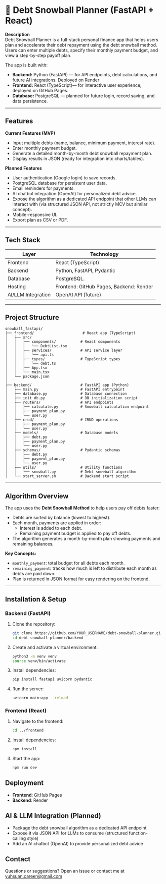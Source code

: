 # 📄 Debt Snowball Planner (FastAPI + React)

**Description**  
Debt Snowball Planner is a full-stack personal finance app that helps users plan and accelerate their debt repayment using the debt snowball method. Users can enter multiple debts, specify their monthly payment budget, and view a step-by-step payoff plan.

The app is built with:
- **Backend:** Python (FastAPI) — for API endpoints, debt calculations, and future AI integrations. Deployed on Render
- **Frontend:** React (TypeScript)— for interactive user experience, deployed on GitHub Pages.
- **Database:** PostgreSQL — planned for future login, record saving, and data persistence.

---

##  Features

 **Current Features (MVP)**
- Input multiple debts (name, balance, minimum payment, interest rate).
- Enter monthly payment budget.
- Generate a detailed month-by-month debt snowball repayment plan.
- Display results in JSON (ready for integration into charts/tables).

 **Planned Features**
- User authentication (Google login) to save records.
- PostgreSQL database for persistent user data.
- Email reminders for payments.
- AI chatbot integration (OpenAI) for personalized debt advice.
- Expose the algorithm as a dedicated API endpoint that other LLMs can interact with (via structured JSON API, not strictly MCV but similar concept).
- Mobile-responsive UI.
- Export plan as CSV or PDF.

---

##  Tech Stack

| Layer      | Technology                |
|------------|---------------------------|
| Frontend   | React (TypeScript)        |
| Backend    | Python, FastAPI, Pydantic |
| Database   | PostgreSQL.               |
| Hosting    | Frontend: GitHub Pages, Backend: Render |
| AI/LLM Integration | OpenAI API (future) |

---

##  Project Structure

```
snowball_fastapi/
├── frontend/                      # React app (TypeScript)
│   ├── src/
│   │   ├── components/           # React components
│   │   │   └── DebtList.tsx
│   │   ├── services/             # API service layer
│   │   │   └── api.ts
│   │   ├── types/                # TypeScript types
│   │   │   └── debt.ts
│   │   ├── App.tsx
│   │   └── main.tsx
│   └── package.json
│
├── backend/                      # FastAPI app (Python)
│   ├── main.py                   # FastAPI entrypoint
│   ├── database.py               # Database connection
│   ├── init_db.py                # DB initialization script
│   ├── routers/                  # API endpoints
│   │   ├── calculate.py          # Snowball calculation endpoint
│   │   ├── payment_plan.py
│   │   └── user.py
│   ├── crud/                     # CRUD operations
│   │   ├── payment_plan.py
│   │   └── user.py
│   ├── models/                   # Database models
│   │   ├── debt.py
│   │   ├── payment_plan.py
│   │   └── user.py
│   ├── schemas/                  # Pydantic schemas
│   │   ├── debt.py
│   │   ├── payment_plan.py
│   │   └── user.py
│   ├── utils/                    # Utility functions
│   │   └── snowball.py           # Debt snowball algorithm
│   └── start_server.sh           # Backend start script

```


---

##  Algorithm Overview

The app uses the **Debt Snowball Method** to help users pay off debts faster:
- Debts are sorted by balance (lowest to highest).
- Each month, payments are applied in order:
  - Interest is added to each debt.
  - Remaining payment budget is applied to pay off debts.
- The algorithm generates a month-by-month plan showing payments and remaining balances.

**Key Concepts:**
- `monthly_payment`: total budget for all debts each month.
- `remaining_payment`: tracks how much is left to distribute each month as debts are paid down.
- Plan is returned in JSON format for easy rendering on the frontend.

---

##  Installation & Setup

### Backend (FastAPI)
1. Clone the repository:
   ```bash
   git clone https://github.com/YOUR_USERNAME/debt-snowball-planner.git
   cd debt-snowball-planner/backend
   ```

2. Create and activate a virtual environment:
   ```bash
   python3 -m venv venv
   source venv/bin/activate
   ```

3. Install dependencies:
   ```bash
   pip install fastapi uvicorn pydantic
   ```

4. Run the server:
   ```bash
   uvicorn main:app --reload
   ```

### Frontend (React)
1. Navigate to the frontend:
   ```bash
   cd ../frontend
   ```

2. Install dependencies:
   ```bash
   npm install
   ```

3. Start the app:
   ```bash
   npm run dev
   ```

##  Deployment

- **Frontend**: GitHub Pages
- **Backend**: Render

##  AI & LLM Integration (Planned)

- Package the debt snowball algorithm as a dedicated API endpoint
- Expose it via JSON API for LLMs to consume (structured function-calling style)
- Add an AI chatbot (OpenAI) to provide personalized debt advice

##  Contact

Questions or suggestions? Open an issue or contact me at yuhsuan.career@gmail.com
